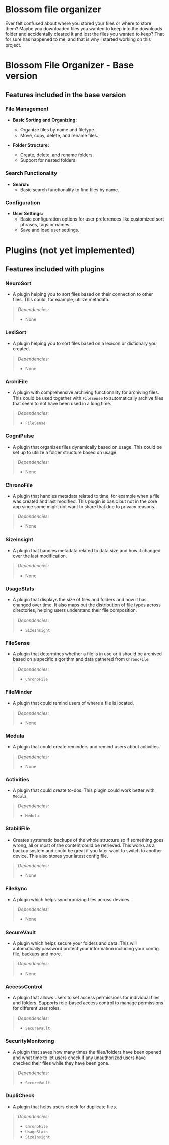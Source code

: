 # Blossom file organizer

Ever felt confused about where you stored your files or where to store them? Maybe you downloaded files you wanted to keep into the downloads folder and accidentally cleared it and lost the files you wanted to keep? That for sure has happened to me, and that is why I started working on this project.

# Blossom File Organizer - Base version

## Features included in the base version

### File Management

- **Basic Sorting and Organizing:**

  - Organize files by name and filetype.
  - Move, copy, delete, and rename files.

- **Folder Structure:**
  - Create, delete, and rename folders.
  - Support for nested folders.

### Search Functionality

- **Search:**
  - Basic search functionality to find files by name.

### Configuration

- **User Settings:**
  - Basic configuration options for user preferences like customized sort phrases, tags or names.
  - Save and load user settings.

# Plugins (not yet implemented)

## Features included with plugins

### NeuroSort

- A plugin helping you to sort files based on their connection to other files. This could, for example, utilize metadata.

> _Dependencies:_
>
> - None

### LexiSort

- A plugin helping you to sort files based on a lexicon or dictionary you created.

> _Dependencies:_
>
> - None

### ArchiFile

- A plugin with comprehensive archiving functionality for archiving files. This could be used together with `FileSense` to automatically archive files that seem to not have been used in a long time.

> _Dependencies:_
>
> - `FileSense`

### CogniPulse

- A plugin that organizes files dynamically based on usage. This could be set up to utilize a folder structure based on usage.

> _Dependencies:_
>
> - None

### ChronoFile

- A plugin that handles metadata related to time, for example when a file was created and last modified. This plugin is basic but not in the core app since some might not want to share that due to privacy reasons.

> _Dependencies:_
>
> - None

### SizeInsight

- A plugin that handles metadata related to data size and how it changed over the last modification.

> _Dependencies:_
>
> - None

### UsageStats

- A plugin that displays the size of files and folders and how it has changed over time. It also maps out the distribution of file types across directories, helping users understand their file composition.

> _Dependencies:_
>
> - `SizeInsight`

### FileSense

- A plugin that determines whether a file is in use or it should be archived based on a specific algorithm and data gathered from `ChronoFile`.

> _Dependencies:_
>
> - `ChronoFile`

### FileMinder

- A plugin that could remind users of where a file is located.

> _Dependencies:_
>
> - None

### Medula

- A plugin that could create reminders and remind users about activities.

> _Dependencies:_
>
> - None

### Activities

- A plugin that could create to-dos. This plugin could work better with `Medula`.

> _Dependencies:_
>
> - `Medula`

### StabiliFile

- Creates systematic backups of the whole structure so if something goes wrong, all or most of the content could be retrieved. This works as a backup system and could be great if you later want to switch to another device. This also stores your latest config file.

> _Dependencies:_
>
> - None

### FileSync

- A plugin which helps synchronizing files across devices.

> _Dependencies:_
>
> - None

### SecureVault

- A plugin which helps secure your folders and data. This will automatically password protect your information including your config file, backups and more.

> _Dependencies:_
>
> - None

### AccessControl

- A plugin that allows users to set access permissions for individual files and folders. Supports role-based access control to manage permissions for different user roles.

> _Dependencies:_
>
> - `SecureVault`

### SecurityMonitoring

- A plugin that saves how many times the files/folders have been opened and what time to let users check if any unauthorized users have checked their files while they have been gone.

> _Dependencies:_
>
> - `SecureVault`

### DupliCheck

- A plugin that helps users check for duplicate files.

> _Dependencies:_
>
> - `ChronoFile`
> - `UsageStats`
> - `SizeInsight`
